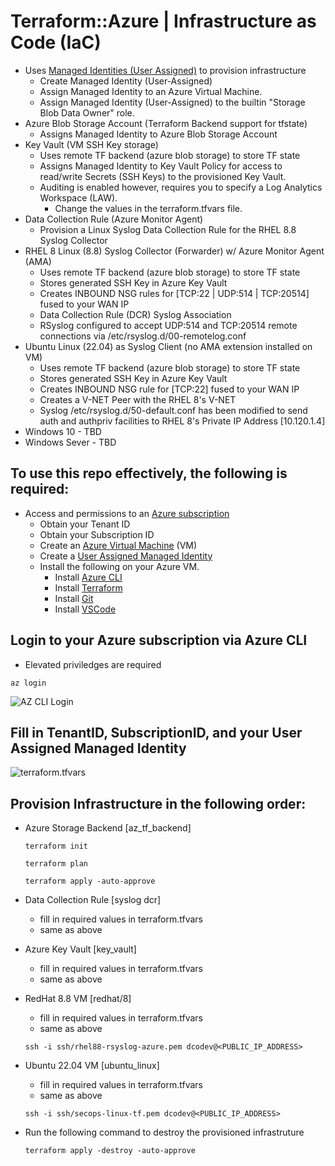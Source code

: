 # Terraform::Azure | Infrastructure as Code (IaC)
* Uses [Managed Identities (User Assigned)](https://learn.microsoft.com/en-us/entra/identity/managed-identities-azure-resources/how-manage-user-assigned-managed-identities?pivots=identity-mi-methods-azp#create-a-user-assigned-managed-identity) to provision infrastructure
   * Create Managed Identity (User-Assigned)
   * Assign Managed Identity to an Azure Virtual Machine.
   * Assign Managed Identity (User-Assigned) to the builtin "Storage Blob Data Owner" role.
* Azure Blob Storage Account (Terraform Backend support for tfstate)
   * Assigns Managed Identity to Azure Blob Storage Account
* Key Vault (VM SSH Key storage)
   * Uses remote TF backend (azure blob storage) to store TF state
   * Assigns Managed Identity to Key Vault Policy for access to read/write Secrets (SSH Keys) to the provisioned Key Vault.
   * Auditing is enabled however, requires you to specify a Log Analytics Workspace (LAW).
     * Change the values in the terraform.tfvars file.
* Data Collection Rule (Azure Monitor Agent)
   * Provision a Linux Syslog Data Collection Rule for the RHEL 8.8 Syslog Collector
* RHEL 8 Linux (8.8) Syslog Collector (Forwarder) w/ Azure Monitor Agent (AMA)
  * Uses remote TF backend (azure blob storage) to store TF state
  * Stores generated SSH Key in Azure Key Vault
  * Creates INBOUND NSG rules for [TCP:22 | UDP:514 | TCP:20514] fused to your WAN IP
  * Data Collection Rule (DCR) Syslog Association
  * RSyslog configured to accept UDP:514 and TCP:20514 remote connections via /etc/rsyslog.d/00-remotelog.conf
* Ubuntu Linux (22.04) as Syslog Client (no AMA extension installed on VM)
  * Uses remote TF backend (azure blob storage) to store TF state
  * Stores generated SSH Key in Azure Key Vault
  * Creates INBOUND NSG rule for [TCP:22] fused to your WAN IP
  * Creates a V-NET Peer with the RHEL 8's V-NET
  * Syslog /etc/rsyslog.d/50-default.conf has been modified to send auth and authpriv facilities to RHEL 8's Private IP Address [10.120.1.4]
* Windows 10 - TBD
* Windows Sever - TBD

## To use this repo effectively, the following is required:
* Access and permissions to an [Azure subscription](https://azure.microsoft.com/en-us/free)
  * Obtain your Tenant ID
  * Obtain your Subscription ID
  * Create an [Azure Virtual Machine](https://learn.microsoft.com/en-us/azure/virtual-machines/windows/quick-create-portal) (VM)
  * Create a [User Assigned Managed Identity](https://learn.microsoft.com/en-us/azure/active-directory/managed-identities-azure-resources/how-manage-user-assigned-managed-identities?pivots=identity-mi-methods-azp#create-a-user-assigned-managed-identity)
  * Install the following on your Azure VM.
    * Install [Azure CLI](https://learn.microsoft.com/en-us/cli/azure/install-azure-cli)
    * Install [Terraform](https://developer.hashicorp.com/terraform/tutorials/aws-get-started/install-cli)
    * Install [Git](https://github.com/git-guides/install-git)
    * Install [VSCode](https://code.visualstudio.com/docs/setup/setup-overview)

## Login to your Azure subscription via Azure CLI
* Elevated priviledges are required
```console
az login
```
![AZ CLI Login](https://github.com/dcodev1702/azure_iac/assets/32214072/bbfff05e-1fee-482c-b681-d59e6d7b66ae)


## Fill in TenantID, SubscriptionID, and your User Assigned Managed Identity
![terraform.tfvars](https://github.com/dcodev1702/azure_iac/assets/32214072/550a9b2e-2b6d-4966-98cb-34446ab0c6f2)

## Provision Infrastructure in the following order:
* Azure Storage Backend [az_tf_backend]
  ```console
  terraform init
  ```
  ```console
  terraform plan
  ```
  ```console
  terraform apply -auto-approve
  ```
* Data Collection Rule [syslog dcr]
  * fill in required values in terraform.tfvars
  * same as above
* Azure Key Vault [key_vault]
  * fill in required values in terraform.tfvars
  * same as above
* RedHat 8.8 VM [redhat/8]
  * fill in required values in terraform.tfvars
  * same as above
  ```console
  ssh -i ssh/rhel88-rsyslog-azure.pem dcodev@<PUBLIC_IP_ADDRESS>
  ```
* Ubuntu 22.04 VM [ubuntu_linux]
  * fill in required values in terraform.tfvars
  * same as above
  ```console
  ssh -i ssh/secops-linux-tf.pem dcodev@<PUBLIC_IP_ADDRESS>
  ```
  
* Run the following command to destroy the provisioned infrastruture
  ```console
  terraform apply -destroy -auto-approve
  ```
